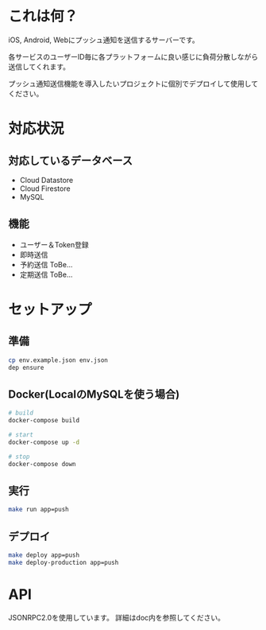 # これは何？
iOS, Android, Webにプッシュ通知を送信するサーバーです。

各サービスのユーザーID毎に各プラットフォームに良い感じに負荷分散しながら送信してくれます。

プッシュ通知送信機能を導入したいプロジェクトに個別でデプロイして使用してください。

# 対応状況

## 対応しているデータベース
- Cloud Datastore
- Cloud Firestore
- MySQL

## 機能
- ユーザー＆Token登録
- 即時送信
- 予約送信 ToBe...
- 定期送信 ToBe...

# セットアップ

## 準備
```bash
cp env.example.json env.json
dep ensure
```

## Docker(LocalのMySQLを使う場合)
```bash
# build
docker-compose build

# start
docker-compose up -d

# stop
docker-compose down
```

## 実行
```bash
make run app=push
```

## デプロイ
```bash
make deploy app=push
make deploy-production app=push
```

# API
JSONRPC2.0を使用しています。
詳細はdoc内を参照してください。
